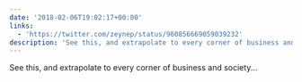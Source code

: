 ```yaml
---
date: '2018-02-06T19:02:17+00:00'
links:
  - 'https://twitter.com/zeynep/status/960856669059039232'
description: 'See this, and extrapolate to every corner of business and society... '
---
```

See this, and extrapolate to every corner of business and society... 

